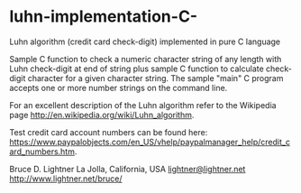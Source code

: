# luhn-implementation-C-
Luhn algorithm (credit card check-digit) implemented in pure C language

Sample C function to check a numeric character string of any length with Luhn check-digit at end of string plus sample C function to calculate check-digit character for a given character string.  The sample "main" C program accepts one or more number strings on the command line.

For an excellent description of the Luhn algorithm refer to the Wikipedia page http://en.wikipedia.org/wiki/Luhn_algorithm.

Test credit card account numbers can be found here: https://www.paypalobjects.com/en_US/vhelp/paypalmanager_help/credit_card_numbers.htm.

Bruce D. Lightner
La Jolla, California, USA
lightner@lightner.net
http://www.lightner.net/bruce/

